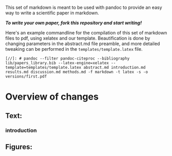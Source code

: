 This set of markdown is meant to be used with pandoc to provide an easy way to write a scientific paper in markdown. 

**_To write your own paper, fork this repository and start writing!_**

Here's an example commandline for the compilation of this set of markdown files to pdf, using xelatex and our template. Beautification is done by changing parameters in the abstract.md file preamble, and more detailed tweaking can be performed in the `templates/template.latex` file.

```
[//]: # pandoc --filter pandoc-citeproc --bibliography lib/papers_library.bib --latex-engine=xelatex --template=templates/template.latex abstract.md introduction.md results.md discussion.md methods.md -f markdown -t latex -s -o versions/first.pdf
```

# Overview of changes

## Text:

### introduction


## Figures:
